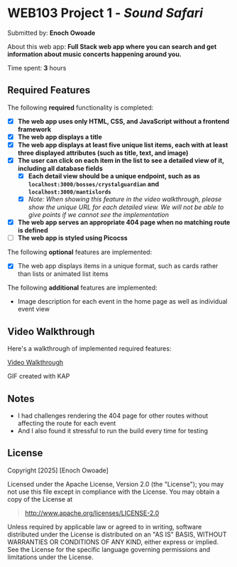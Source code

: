 # WEB103 Project 1 - *Sound Safari*

Submitted by: **Enoch Owoade**

About this web app: **Full Stack web app where you can search and get information about music concerts happening around you.**

Time spent: **3** hours

## Required Features

The following **required** functionality is completed:

<!-- Make sure to check off completed functionality below -->
- [X] **The web app uses only HTML, CSS, and JavaScript without a frontend framework**
- [X] **The web app displays a title**
- [X] **The web app displays at least five unique list items, each with at least three displayed attributes (such as title, text, and image)**
- [X] **The user can click on each item in the list to see a detailed view of it, including all database fields**
  - [X] **Each detail view should be a unique endpoint, such as as `localhost:3000/bosses/crystalguardian` and `localhost:3000/mantislords`**
  - [X] *Note: When showing this feature in the video walkthrough, please show the unique URL for each detailed view. We will not be able to give points if we cannot see the implementation* 
- [X] **The web app serves an appropriate 404 page when no matching route is defined**
- [ ] **The web app is styled using Picocss**

The following **optional** features are implemented:

- [X] The web app displays items in a unique format, such as cards rather than lists or animated list items

The following **additional** features are implemented:

- Image description for each event in the home page as well as individual event view

## Video Walkthrough


Here's a walkthrough of implemented required features:

<a href="https://www.loom.com/share/57f5d81c89284842ad611762ad098cc6?sid=c0011196-4051-4568-b34d-d097f9bc4f36">Video Walkthrough</a>

<!-- Replace this with whatever GIF tool you used! -->
GIF created with KAP 
<!-- Recommended tools:
[Kap](https://getkap.co/) for macOS
[ScreenToGif](https://www.screentogif.com/) for Windows
[peek](https://github.com/phw/peek) for Linux. -->

## Notes

- I had challenges rendering the 404 page for other routes without affecting the route for each event
- And I also found it stressful to run the build every time for testing

## License

Copyright [2025] [Enoch Owoade]

Licensed under the Apache License, Version 2.0 (the "License"); you may not use this file except in compliance with the License. You may obtain a copy of the License at

> http://www.apache.org/licenses/LICENSE-2.0

Unless required by applicable law or agreed to in writing, software distributed under the License is distributed on an "AS IS" BASIS, WITHOUT WARRANTIES OR CONDITIONS OF ANY KIND, either express or implied. See the License for the specific language governing permissions and limitations under the License.

